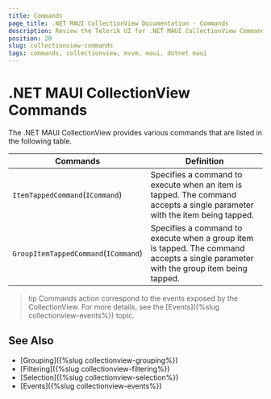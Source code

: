 ```yaml
---
title: Commands
page_title: .NET MAUI CollectionView Documentation - Commands
description: Review the Telerik UI for .NET MAUI CollectionView Commands for operations like item tap and item holding.
position: 20
slug: collectionview-commands
tags: commands, collectionview, mvvm, maui, dotnet maui
---
```


# .NET MAUI CollectionView Commands

The .NET MAUI CollectionView provides various commands that are listed in the following table.

| Commands | Definition |
| -------- | ---------- |
| `ItemTappedCommand`(`ICommand`) | Specifies a command to execute when an item is tapped. The command accepts a single parameter with the item being tapped. |
| `GroupItemTappedCommand`(`ICommand`) | Specifies a command to execute when a group item is tapped. The command accepts a single parameter with the group item being tapped. |

>tip Commands action correspond to the events exposed by the CollectionView. For more details, see the [Events]({%slug collectionview-events%}) topic.

## See Also

- [Grouping]({%slug collectionview-grouping%})
- [Filtering]({%slug collectionview-filtering%})
- [Selection]({%slug collectionview-selection%})
- [Events]({%slug collectionview-events%})